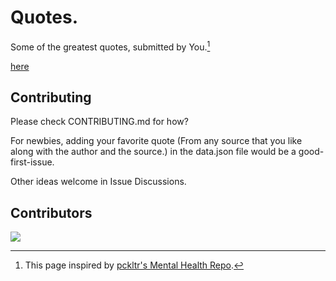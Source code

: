 # Quotes.
Some of the greatest quotes, submitted by You.[^1]

[here](https://jayshukla8.github.io/Quotes/)

## Contributing
Please check CONTRIBUTING.md for how?

For newbies, adding your favorite quote (From any source that you like along with the author and the source.) in the data.json file would be a good-first-issue. 

Other ideas welcome in Issue Discussions.

## Contributors
<a href="https://github.com/JayShukla8/Quotes/graphs/contributors">
  <img src="https://contrib.rocks/image?repo=JayShukla8/Quotes&max=1000" />
</a>

[^1]: This page inspired by [pckltr's Mental Health Repo](https://github.com/pckltr/mental-health).


